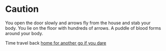 # Caution

You open the door slowly and arrows fly from the house and stab your body. You lie on the floor with hundreds of arrows. A puddle of blood forms around your body.

Time travel back [home for another go if you dare](Home.md)  